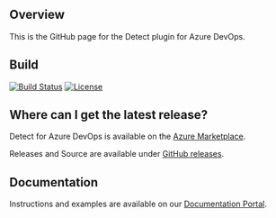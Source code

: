 ## Overview ##
This is the GitHub page for the Detect plugin for Azure DevOps.

## Build ##

[![Build Status](https://travis-ci.org/blackducksoftware/detect-for-tfs.svg?branch=master)](https://travis-ci.org/blackducksoftware/detect-for-tfs)
[![License](https://img.shields.io/badge/License-Apache%202.0-blue.svg)](https://opensource.org/licenses/Apache-2.0)


## Where can I get the latest release? ##
Detect for Azure DevOps is available on the [Azure Marketplace](https://marketplace.visualstudio.com/items?itemName=synopsys-detect.synopsys-detect).

Releases and Source are available under [GitHub releases](https://github.com/blackducksoftware/detect-ado/releases).

## Documentation ##
Instructions and examples are available on our [Documentation Portal](https://sig-product-docs.synopsys.com/bundle/integrations-detect/page/integrations/azureplugin/azure.html).
